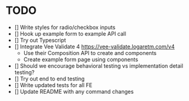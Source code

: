 # TODO

- [] Write styles for radio/checkbox inputs
- [] Hook up example form to example API call
- [] Try out Typescript
- [] Integrate Vee Validate 4 https://vee-validate.logaretm.com/v4
  - Use their Composition API to create <validated-form> and <text-input> components
  - Create example form page using components
- [] Should we encourage behavioral testing vs implementation detail testing?
- [] Try out end to end testing
- [] Write updated tests for all FE
- [] Update README with any command changes